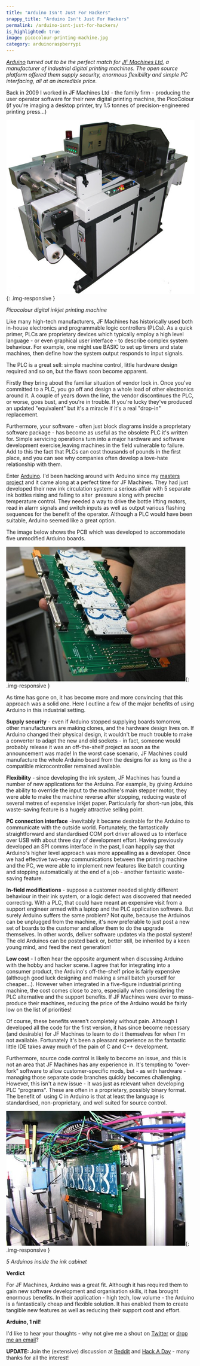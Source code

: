 ```yaml
---
title: "Arduino Isn't Just For Hackers"
snappy_title: "Arduino Isn't Just For Hackers"
permalink: /arduino-isnt-just-for-hackers/
is_highlighted: true
image: picocolour-printing-machine.jpg
category: arduinoraspberrypi
---
```

*[Arduino](http://www.arduino.cc) turned out to be the perfect match for <a title="JF Machines Ltd, digital inkjet printing machine manufacturers" href="http://www.jfmachines.co.uk" target="_blank">JF Machines Ltd</a>, a manufacturer of industrial digital printing machines. The open source platform offered them supply security, enormous flexibility and simple PC interfacing, all at an incredible price.*

<!--more-->

Back in 2009 I worked in JF Machines Ltd - the family firm - producing the user operator software for their new digital printing machine, the PicoColour (if you're imaging a desktop printer, try 1.5 tonnes of precision-engineered printing press...)

![PicoColour digital inkjet printing machine](/img/picocolour-printing-machine.jpg){: .img-responsive }

*Picocolour digital inkjet printing machine*

Like many high-tech manufacturers, JF Machines has historically used both in-house electronics and programmable logic controllers (PLCs). As a quick primer, PLCs are proprietary devices which typically employ a high level language - or even graphical user interface - to describe complex system behaviour. For example, one might use BASIC to set up timers and state machines, then define how the system output responds to input signals.

The PLC is a great sell: simple machine control, little hardware design required and so on, but the flaws soon become apparent.

Firstly they bring about the familiar situation of vendor lock in. Once you've committed to a PLC, you go off and design a whole load of other electronics around it. A couple of years down the line, the vendor discontinues the PLC, or worse, goes bust, and you're in trouble. If you're lucky they've produced an updated "equivalent" but it's a miracle if it's a real "drop-in" replacement.

Furthermore, your software - often just block diagrams inside a proprietary software package - has become as useful as the obsolete PLC it's written for. Simple servicing operations turn into a major hardware and software development exercise,leaving machines in the field vulnerable to failure. Add to this the fact that PLCs can cost thousands of pounds in the first place, and you can see why companies often develop a love-hate relationship with them.

Enter <a title="Arduino" href="http://geni.us/2s6n" target="_new">Arduino</a>. I'd been hacking around with Arduino since my <a title="Cooperative Mobile Robots, MEng project" href="http://paulfurley.com/cooperative-mobile-robots-meng-project/" target="_blank">masters project</a> and it came along at a perfect time for JF Machines. They had just developed their new ink circulation system: a serious affair with 5 separate ink bottles rising and falling to alter  pressure along with precise temperature control. They needed a way to drive the bottle lifting motors, read in alarm signals and switch inputs as well as output various flashing sequences for the benefit of the operator. Although a PLC would have been suitable, Arduino seemed like a great option.

The image below shows the PCB which was developed to accommodate five unmodified Arduino boards.

![Four arduinos connected to a PCB](/img/four-arduinos-in-a-pcb.jpg){: .img-responsive }

As time has gone on, it has become more and more convincing that this approach was a solid one. Here I outline a few of the major benefits of using Arduino in this industrial setting.

**Supply security** - even if Arduino stopped supplying boards tomorrow, other manufacturers are making clones, and the hardware design lives on. If Arduino changed their physical design, it wouldn't be much trouble to make a converter to adapt the new and old sockets - in fact, someone would probably release it was an off-the-shelf project as soon as the announcement was made! In the worst case scenario, JF Machines could manufacture the whole Arduino board from the designs for as long as the a compatible microcontroller remained available.

**Flexibility** - since developing the ink system, JF Machines has found a number of new applications for the Arduino. For example, by giving Arduino the ability to override the input to the machine's main stepper motor, they were able to make the machine reverse after stopping, reducing waste of several metres of expensive inkjet paper. Particularly for short-run jobs, this waste-saving feature is a hugely attractive selling point.

**PC connection interface** -inevitably it became desirable for the Arduino to communicate with the outside world. Fortunately, the fantastically straightforward and standardised COM port driver allowed us to interface over USB with about three day of development effort. Having previously developed an SPI comms interface in the past, I can happily say that Arduino's higher level approach was more appealling as a developer. Once we had effective two-way communications between the printing machine and the PC, we were able to implement new features like batch counting and stopping automatically at the end of a job - another fantastic waste-saving feature.

**In-field modifications** - suppose a customer needed slightly different behaviour in their ink system, or a logic defect was discovered that needed correcting. With a PLC, that could have meant an expensive visit from a support engineer armed with a laptop and the PLC application software. But surely Arduino suffers the same problem? Not quite, because the Arduinos can be unplugged from the machine, it's now preferable to just post a new set of boards to the customer and allow them to do the upgrade themselves. In other words, deliver software updates via the postal system! The old Arduinos can be posted back or, better still, be inherited by a keen young mind, and feed the next generation!

**Low cost** - I often hear the opposite argument when discussing Arduino with the hobby and hacker scene. I agree that for integrating into a consumer product, the Arduino's off-the-shelf price is fairly expensive (although good luck designing and making a small batch yourself for cheaper...). However when integrated in a five-figure industrial printing machine, the cost comes close to zero, especially when considering the PLC alternative and the support benefits. If JF Machines were ever to mass-produce their machines, reducing the price of the Arduino would be fairly low on the list of priorities!

Of course, these benefits weren't completely without pain. Although I developed all the code for the first version, it has since become necessary (and desirable) for JF Machines to learn to do it themselves for when I'm not available. Fortunately it's been a pleasant experience as the fantastic little IDE takes away much of the pain of C and C++ development.

Furthermore, source code control is likely to become an issue, and this is not an area that JF Machines has any experience in. It's tempting to "over-fork" software to allow customer-specific mods, but - as with hardware - managing those separate code branches quickly becomes challenging. However, this isn't a new issue - it was just as relevant when developing PLC "programs". These are often in a proprietary, possibly binary format. The benefit of  using C in Arduino is that at least the language is standardised, non-proprietary, and well suited for source control.

![Five arduinos inside the ink cabinet](/img/five-arduinos-inside-the-ink-cabinet.jpg){: .img-responsive }

*5 Arduinos inside the ink cabinet*

**Verdict**

For JF Machines, Arduino was a great fit. Although it has required them to gain new software development and organisation skills, it has brought enormous benefits. In their application - high tech, low volume - the Arduino is a fantastically cheap and flexible solution. It has enabled them to create tangible new features as well as reducing their support cost and effort.

**Arduino, 1 nil!**


I'd like to hear your thoughts - why not give me a shout on <a title="Paul Furley on Twitter" href="https://twitter.com/paul_furley" target="_blank">Twitter</a> or <a title="Contact" href="http://paulfurley.com/contact/" target="_blank">drop me an email</a>?

**UPDATE:** Join the (extensive) discussion at [Reddit][2] and [Hack A Day][3] - many thanks for all the interest!


 [2]: http://redd.it/1hhk3f
 [3]: http://hackaday.com/2013/07/08/this-is-run-by-an-arduino/
